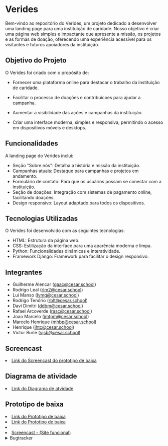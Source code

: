 # Verides  
Bem-vindo ao repositório do Verides, um projeto dedicado a desenvolver uma landing page para uma instituição de caridade. Nosso objetivo é criar uma página web simples e impactante que apresente a missão, os projetos e as formas de doação, oferecendo uma experiência acessível para os visitantes e futuros apoiadores da instituição.

## Objetivo do Projeto
O Verides foi criado com o propósito de:

- Fornecer uma plataforma online para destacar o trabalho da instituição de caridade.

- Facilitar o processo de doações e contribuicoes para ajudar a campanha.

- Aumentar a visibilidade das ações e campanhas da instituição.
- Criar uma interface moderna, simples e responsiva, permitindo o acesso em dispositivos móveis e desktops.

## Funcionalidades
A landing page do Verides inclui:

- Seção "Sobre nós": Detalha a história e missão da instituição.
- Campanhas atuais: Destaque para campanhas e projetos em andamento.
- Formulário de contato: Para que os usuários possam se conectar com a instituição.
- Seção de doações: Integração com sistemas de pagamento online, facilitando doações.
- Design responsivo: Layout adaptado para todos os dispositivos.

## Tecnologias Utilizadas
O Verides foi desenvolvido com as seguintes tecnologias:

- HTML: Estrutura da página web.
- CSS: Estilização da interface para uma aparência moderna e limpa.
- Python: Funcionalidades dinâmicas e interatividade.
- Framework Django: Framework para facilitar o design responsivo.

## Integrantes
- Guilherme Alencar (gaac@cesar.school)
- Rodrigo Leal (rlm2@cesar.school)
- Lui Manso (lvmq@cesar.school)
- Rodrigo Tenório (rblt@cesar.school)
- Davi Dimitri (ddbm@cesar.school)
- Rafael Arcoverde (rasc@cesar.school)
- Joao Marcelo (jmtpm@cesar.school)
- Marcelo Henrique (mhbp@cesar.school)
- Henrique (ihtc@cesar.school)
- Victor Burle (vjsb@cesar.school)

## Screencast
<li>
    <a  href="https://youtu.be/337N2ereM58"
      >Link do Screencast do prototipo de baixa</a
    > 

    
## Diagrama de atividade
<li>
    <a  href="https://lucid.app/lucidchart/632ed730-3db3-49e5-83eb-c1153e70f213/edit?viewport_loc=-410%2C-1206%2C1902%2C2694%2C0_0&invitationId=inv_429d7c32-6f27-4100-b68a-892b44706114"
      >Link do Diagrama de atvidade</a
    > 

    
## Prototipo de baixa
<li>
    <a  href="https://www.figma.com/design/2LlGkX0xLCGfbEJURhnb9z/Verides?node-id=0-1&node-type=canvas&t=CCy4xvRwaeN6yE9y-0"
      >Link do Prototipo de baixa</a
    > 
 <li>
    <a  href="veridess.azurewebsites.net"
      >Link do Prototipo de baixa</a
    > 
 <li>
     
 <li>
    <a  href="https://youtu.be/JyYVPUW0dx4"
      >Screencast - (Site funcional)</a 
    >
     <details>
  <summary> Bugtracker </summary>
    
  ![WhatsApp Image 2024-11-30 at 12 15 43](https://github.com/user-attachments/assets/c142e1ed-6f4d-43e7-a8d7-b799222a9456)
![WhatsApp Image 2024-11-30 at 12 15 42 (3)](https://github.com/user-attachments/assets/5ce1a4dd-64e7-4711-8968-b69149f36db7)
![WhatsApp Image 2024-11-30 at 12 15 42 (2)](https://github.com/user-attachments/assets/5ec593db-56ac-4dd7-8c66-e0be1f093aec)
![WhatsApp Image 2024-11-30 at 12 15 42 (1)](https://github.com/user-attachments/assets/287cf892-391b-4066-8bef-923fd84e20a1)
![WhatsApp Image 2024-11-30 at 12 15 42](https://github.com/user-attachments/assets/8f83d695-4771-4075-9de5-68ec0c9cd8ba)
![Whats![WhatsApp Image 2024-11-30 at 12 15 41](https://github.com/user-attachments/assets/ccc2cff4-a09c-4aa2-8009-14392bcadc33)
App Image 2024-11-30 at 12 15 41 (1)](https://github.com/user-attachments/assets/0dc49314-1b11-428a-82c2-82ee948be3e8)
